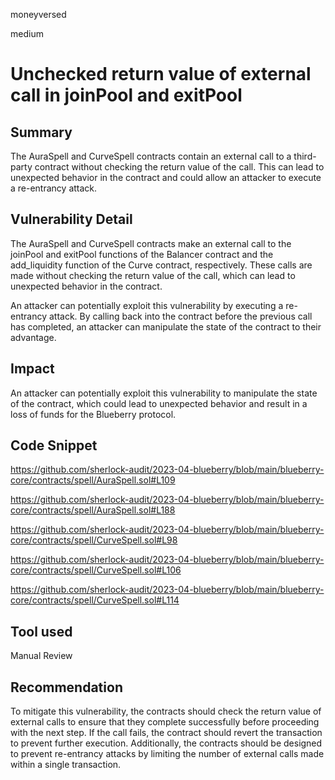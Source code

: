 moneyversed

medium

# Unchecked return value of external call in joinPool and exitPool

## Summary

The AuraSpell and CurveSpell contracts contain an external call to a third-party contract without checking the return value of the call. This can lead to unexpected behavior in the contract and could allow an attacker to execute a re-entrancy attack.

## Vulnerability Detail

The AuraSpell and CurveSpell contracts make an external call to the joinPool and exitPool functions of the Balancer contract and the add_liquidity function of the Curve contract, respectively. These calls are made without checking the return value of the call, which can lead to unexpected behavior in the contract.

An attacker can potentially exploit this vulnerability by executing a re-entrancy attack. By calling back into the contract before the previous call has completed, an attacker can manipulate the state of the contract to their advantage.

## Impact

An attacker can potentially exploit this vulnerability to manipulate the state of the contract, which could lead to unexpected behavior and result in a loss of funds for the Blueberry protocol.

## Code Snippet

https://github.com/sherlock-audit/2023-04-blueberry/blob/main/blueberry-core/contracts/spell/AuraSpell.sol#L109

https://github.com/sherlock-audit/2023-04-blueberry/blob/main/blueberry-core/contracts/spell/AuraSpell.sol#L188

https://github.com/sherlock-audit/2023-04-blueberry/blob/main/blueberry-core/contracts/spell/CurveSpell.sol#L98

https://github.com/sherlock-audit/2023-04-blueberry/blob/main/blueberry-core/contracts/spell/CurveSpell.sol#L106

https://github.com/sherlock-audit/2023-04-blueberry/blob/main/blueberry-core/contracts/spell/CurveSpell.sol#L114

## Tool used

Manual Review

## Recommendation

To mitigate this vulnerability, the contracts should check the return value of external calls to ensure that they complete successfully before proceeding with the next step. If the call fails, the contract should revert the transaction to prevent further execution. Additionally, the contracts should be designed to prevent re-entrancy attacks by limiting the number of external calls made within a single transaction.